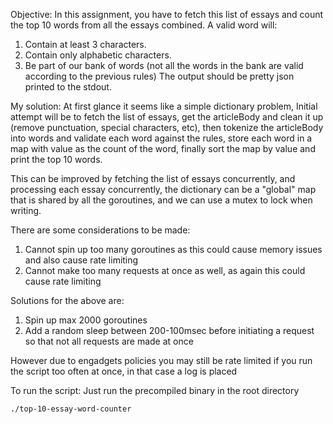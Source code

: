 Objective:
In this assignment, you have to fetch this list of essays and count the top 10 words from all the
essays combined.
A valid word will:

1. Contain at least 3 characters.
2. Contain only alphabetic characters.
3. Be part of our bank of words (not all the words in the bank are valid according to the
   previous rules)
   The output should be pretty json printed to the stdout.

My solution:
At first glance it seems like a simple dictionary problem,
Initial attempt will be to fetch the list of essays, get the articleBody and
clean it up (remove punctuation, special characters, etc),
then tokenize the articleBody into words and validate each word against the rules,
store each word in a map with value as the count of the word,
finally sort the map by value and print the top 10 words.

This can be improved by fetching the list of essays concurrently, and processing each essay concurrently,
the dictionary can be a "global" map that is shared by all the goroutines, and we can use a mutex to lock when writing.

There are some considerations to be made:

1. Cannot spin up too many goroutines as this could cause memory issues and also cause rate limiting
2. Cannot make too many requests at once as well, as again this could cause rate limiting

Solutions for the above are:

1. Spin up max 2000 goroutines
2. Add a random sleep between 200-100msec before initiating a request so that not all requests are made at once

However due to engadgets policies you may still be rate limited if you run the script too often at once, in that case a log is placed

To run the script:
Just run the precompiled binary in the root directory

```
./top-10-essay-word-counter
```
